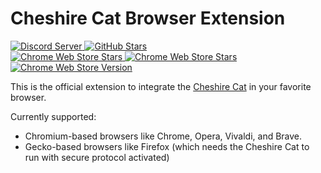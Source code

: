 # Cheshire Cat Browser Extension

<a href="https://discord.gg/bHX5sNFCYU">
  <img alt="Discord Server" src="https://img.shields.io/discord/1092359754917089350?logo=discord&style=flat-square">
</a>
<a href="https://github.com/cheshire-cat-ai/browser-extension/stargazers">
  <img alt="GitHub Stars" src="https://img.shields.io/github/stars/cheshire-cat-ai/browser-extension?logo=github&style=flat-square">
</a>
<br/>
<a href="https://chrome.google.com/webstore/detail/cheshire-cat-ai/lpnpdbdmddecmpjgiimjjfhomjblkbkh">
  <img alt="Chrome Web Store Stars" src="https://img.shields.io/chrome-web-store/stars/lpnpdbdmddecmpjgiimjjfhomjblkbkh?logo=googlechrome&style=flat-square">
</a>
<a href="https://chrome.google.com/webstore/detail/cheshire-cat-ai/lpnpdbdmddecmpjgiimjjfhomjblkbkh">
  <img alt="Chrome Web Store Stars" src="https://img.shields.io/chrome-web-store/rating-count/lpnpdbdmddecmpjgiimjjfhomjblkbkh?logo=googlechrome&style=flat-square">
</a>
<a href="https://chrome.google.com/webstore/detail/cheshire-cat-ai/lpnpdbdmddecmpjgiimjjfhomjblkbkh">
  <img alt="Chrome Web Store Version" src="https://img.shields.io/chrome-web-store/v/lpnpdbdmddecmpjgiimjjfhomjblkbkh?logo=googlechrome&style=flat-square">
</a>

This is the official extension to integrate the [Cheshire Cat](https://github.com/cheshire-cat-ai/core) in your favorite browser.

Currently supported:
- Chromium-based browsers like Chrome, Opera, Vivaldi, and Brave.
- Gecko-based browsers like Firefox (which needs the Cheshire Cat to run with secure protocol activated)
